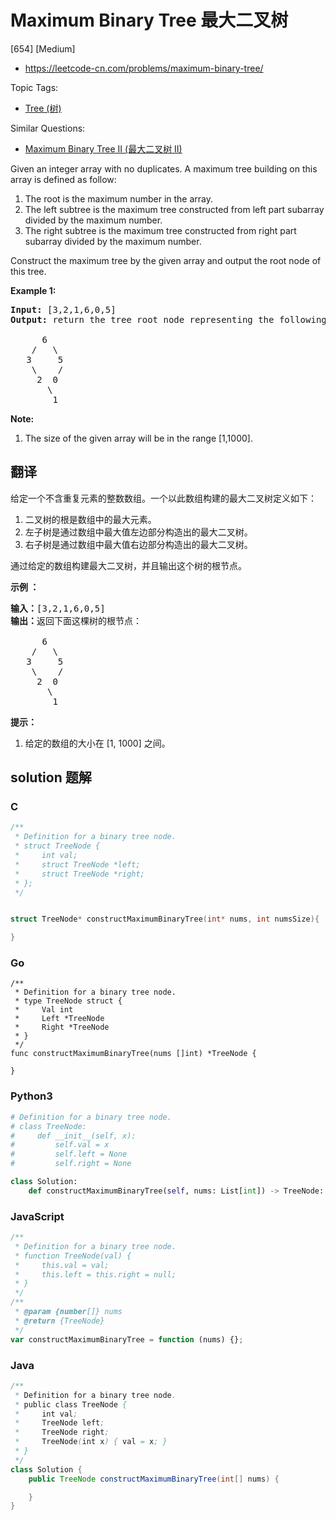 # Maximum Binary Tree 最大二叉树

[654] [Medium]

- https://leetcode-cn.com/problems/maximum-binary-tree/

Topic Tags:

- [Tree (树)](https://leetcode-cn.com/tag/tree/)

Similar Questions:

- [Maximum Binary Tree II (最大二叉树 II)](https://leetcode-cn.com/problems/maximum-binary-tree-ii/)

Given an integer array with no duplicates. A maximum tree building on this array is defined as follow:

1.  The root is the maximum number in the array.
2.  The left subtree is the maximum tree constructed from left part subarray divided by the maximum number.
3.  The right subtree is the maximum tree constructed from right part subarray divided by the maximum number.

Construct the maximum tree by the given array and output the root node of this tree.

**Example 1:**

<pre><b>Input:</b> [3,2,1,6,0,5]
<b>Output:</b> return the tree root node representing the following tree:

      6
    /   \
   3     5
    \    / 
     2  0   
       \
        1
</pre>

**Note:**

1.  The size of the given array will be in the range \[1,1000\].

## 翻译

给定一个不含重复元素的整数数组。一个以此数组构建的最大二叉树定义如下：

1.  二叉树的根是数组中的最大元素。
2.  左子树是通过数组中最大值左边部分构造出的最大二叉树。
3.  右子树是通过数组中最大值右边部分构造出的最大二叉树。

通过给定的数组构建最大二叉树，并且输出这个树的根节点。

**示例 ：**

<pre><strong>输入：</strong>[3,2,1,6,0,5]
<strong>输出：</strong>返回下面这棵树的根节点：

      6
    /   \
   3     5
    \    / 
     2  0   
       \
        1
</pre>

**提示：**

1.  给定的数组的大小在 \[1, 1000\] 之间。

## solution 题解

### C

```c
/**
 * Definition for a binary tree node.
 * struct TreeNode {
 *     int val;
 *     struct TreeNode *left;
 *     struct TreeNode *right;
 * };
 */


struct TreeNode* constructMaximumBinaryTree(int* nums, int numsSize){

}


```

### Go

```golang
/**
 * Definition for a binary tree node.
 * type TreeNode struct {
 *     Val int
 *     Left *TreeNode
 *     Right *TreeNode
 * }
 */
func constructMaximumBinaryTree(nums []int) *TreeNode {

}
```

### Python3

```python
# Definition for a binary tree node.
# class TreeNode:
#     def __init__(self, x):
#         self.val = x
#         self.left = None
#         self.right = None

class Solution:
    def constructMaximumBinaryTree(self, nums: List[int]) -> TreeNode:

```

### JavaScript

```javascript
/**
 * Definition for a binary tree node.
 * function TreeNode(val) {
 *     this.val = val;
 *     this.left = this.right = null;
 * }
 */
/**
 * @param {number[]} nums
 * @return {TreeNode}
 */
var constructMaximumBinaryTree = function (nums) {};
```

### Java

```java
/**
 * Definition for a binary tree node.
 * public class TreeNode {
 *     int val;
 *     TreeNode left;
 *     TreeNode right;
 *     TreeNode(int x) { val = x; }
 * }
 */
class Solution {
    public TreeNode constructMaximumBinaryTree(int[] nums) {

    }
}
```
